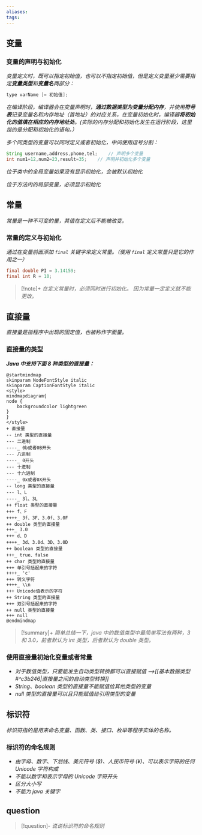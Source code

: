 ```yaml
---
aliases: 
tags: 
---
```


## 变量

### 变量的声明与初始化

_变量定义时，既可以指定初始值，也可以不指定初始值，但是定义变量至少需要指定**变量类型**和**变量名**两部分：_

```java
type varName [= 初始值];
```

_在编译阶段，编译器会在变量声明时，**通过数据类型为变量分配内存**，并使用**符号表**记录变量名和内存地址（首地址）的对应关系，在变量初始化时，编译器**将初始化的值填在相应的内存地址处**。(实际的内存分配和初始化发生在运行阶段，这里指的是分配和初始化的语句。）_

_多个同类型的变量可以同时定义或者初始化，中间使用逗号分割：_

```java
String username,address,phone,tel;    // 声明多个变量
int num1=12,num2=23,result=35;    // 声明并初始化多个变量
```

_位于类中的全局变量如果没有显示初始化，会被默认初始化_

_位于方法内的局部变量，必须显示初始化_

## 常量

_常量是一种不可变的量，其值在定义后不能被改变。_

### 常量的定义与初始化

_通过在变量前面添加 `final` 关键字来定义常量。（使用 `final` 定义常量只是它的作用之一）_

```java
final double PI = 3.14159;
final int R = 10;
```

> [!note]+ _在定义常量时，必须同时进行初始化。_
> _因为常量一定定义就不能更改。_

## 直接量

_直接量是指程序中出现的固定值，也被称作字面量。_

### 直接量的类型

_**Java 中支持下面 8 种类型的直接量：**_

```plantuml
@startmindmap
skinparam NodeFontStyle italic
skinparam CaptionFontStyle italic
<style>
mindmapdiagram{
node {
    backgroundcolor lightgreen
}
}
</style>
+ 直接量
-- int 类型的直接量
--- 二进制
----_ 0b或者0B开头
--- 八进制
----_ 0开头
--- 十进制
--- 十六进制
----_ 0x或者0X开头
-- long 类型的直接量
--- l、L
----_ 3l、3L
++ float 类型的直接量
+++ f、F
++++_ 3f、3F、3.0f、3.0F
++ double 类型的直接量
+++_ 3.0
+++ d、D
++++_ 3d、3.0d、3D、3.0D
++ boolean 类型的直接量
+++_ true、false
++ char 类型的直接量
+++ 单引号括起来的字符
++++_ 'c'
+++ 转义字符
++++_ \\n
+++ Unicode值表示的字符
++ String 类型的直接量
+++ 双引号括起来的字符
++ null 类型的直接量
+++ null
@endmindmap
```

> [!summary]+
_简单总结一下，java 中的数值类型中最简单写法有两种，3 和 3.0，前者默认为 int 类型，后者默认为 double 类型。_

### 使用直接量初始化变量或者常量

+ _对于数值类型，只要能发生自动类型转换都可以直接赋值 -->[[基本数据类型#^c3b246|直接量之间的自动类型转换]]_
+ _String、boolean 类型的直接量不能赋值给其他类型的变量_
+ _null 类型的直接量可以且只能赋值给引用类型的变量_

## 标识符

_标识符指的是用来命名变量、函数、类、接口、枚举等程序实体的名称。_

### 标识符的命名规则

+ _由字母、数字、下划线、美元符号 ($)、人民币符号 (¥)、可以表示字符的任何 Unicode 字符构成_
+ _不能以数字和表示字母的 Unicode 字符开头_
+ _区分大小写_
+ _不能为 java 关键字_

## question

> [!question]- _说说标识符的命名规则_
